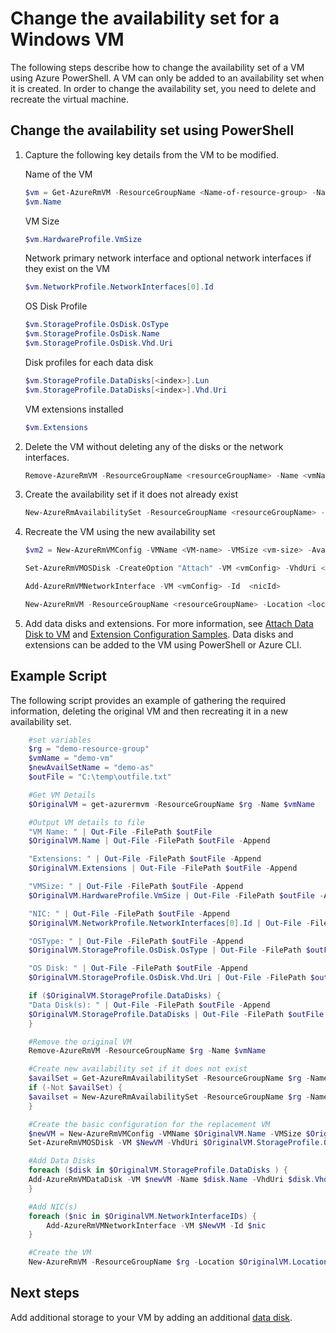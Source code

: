 <properties
    pageTitle="Change a VMs availability set | Microsoft Azure"
    description="Learn how to change the availability set for your virtual machines using Azure PowerShell and the Resource Manager deployment model."
    keywords=""
    services="virtual-machines-windows"
    documentationCenter=""
    authors="Drewm3"
    manager="timlt"
    editor=""
    tags="azure-resource-manager"/>
<tags
    ms.service="virtual-machines-windows"
    ms.workload="infrastructure-services"
    ms.tgt_pltfrm="vm-windows"
    ms.devlang="na"
    ms.topic="article"
    ms.date="09/15/2016"
    ms.author="drewm"/>



# <a name="change-the-availability-set-for-a-windows-vm"></a>Change the availability set for a Windows VM

The following steps describe how to change the availability set of a VM using Azure PowerShell. A VM can only be added to an availability set when it is created. In order to change the availability set, you need to delete and recreate the virtual machine. 

## <a name="change-the-availability-set-using-powershell"></a>Change the availability set using PowerShell

1. Capture the following key details from the VM to be modified.

    Name of the VM
    
    ```powershell
    $vm = Get-AzureRmVM -ResourceGroupName <Name-of-resource-group> -Name <name-of-VM>
    $vm.Name
    ```
 
    VM Size
    
    ```powershell
    $vm.HardwareProfile.VmSize
    ```

    Network primary network interface and optional network interfaces if they exist on the VM
    
    ```powershell
    $vm.NetworkProfile.NetworkInterfaces[0].Id
    ```

    OS Disk Profile

    ```powershell
    $vm.StorageProfile.OsDisk.OsType
    $vm.StorageProfile.OsDisk.Name
    $vm.StorageProfile.OsDisk.Vhd.Uri
    ```

    Disk profiles for each data disk 
    
    ```powershell
    $vm.StorageProfile.DataDisks[<index>].Lun
    $vm.StorageProfile.DataDisks[<index>].Vhd.Uri
    ```

    VM extensions installed 
    
    ```powershell
    $vm.Extensions
    ```

2. Delete the VM without deleting any of the disks or the network interfaces.

    ```powershell
    Remove-AzureRmVM -ResourceGroupName <resourceGroupName> -Name <vmName> 
    ```

3. Create the availability set if it does not already exist

    ```powershell
    New-AzureRmAvailabilitySet -ResourceGroupName <resourceGroupName> -Name <availabilitySetName> -Location "<location>" 
    ```

4. Recreate the VM using the new availability set

    ```powershell
    $vm2 = New-AzureRmVMConfig -VMName <VM-name> -VMSize <vm-size> -AvailabilitySetId <availability-set-id>

    Set-AzureRmVMOSDisk -CreateOption "Attach" -VM <vmConfig> -VhdUri <osDiskURI> -Name <osDiskName> [-Windows | -Linux]

    Add-AzureRmVMNetworkInterface -VM <vmConfig> -Id  <nicId> 

    New-AzureRmVM -ResourceGroupName <resourceGroupName> -Location <location> -VM <vmConfig>
    ``` 

5. Add data disks and extensions. For more information, see [Attach Data Disk to VM](virtual-machines-windows-attach-disk-portal.md) and [Extension Configuration Samples](virtual-machines-windows-extensions-configuration-samples.md). Data disks and extensions can be added to the VM using PowerShell or Azure CLI.

## <a name="example-script"></a>Example Script

The following script provides an example of gathering the required information, deleting the original VM and then recreating it in a new availability set.

```powershell
    #set variables
    $rg = "demo-resource-group"
    $vmName = "demo-vm"
    $newAvailSetName = "demo-as"
    $outFile = "C:\temp\outfile.txt"

    #Get VM Details
    $OriginalVM = get-azurermvm -ResourceGroupName $rg -Name $vmName

    #Output VM details to file
    "VM Name: " | Out-File -FilePath $outFile 
    $OriginalVM.Name | Out-File -FilePath $outFile -Append

    "Extensions: " | Out-File -FilePath $outFile -Append
    $OriginalVM.Extensions | Out-File -FilePath $outFile -Append

    "VMSize: " | Out-File -FilePath $outFile -Append
    $OriginalVM.HardwareProfile.VmSize | Out-File -FilePath $outFile -Append

    "NIC: " | Out-File -FilePath $outFile -Append
    $OriginalVM.NetworkProfile.NetworkInterfaces[0].Id | Out-File -FilePath $outFile -Append

    "OSType: " | Out-File -FilePath $outFile -Append
    $OriginalVM.StorageProfile.OsDisk.OsType | Out-File -FilePath $outFile -Append

    "OS Disk: " | Out-File -FilePath $outFile -Append
    $OriginalVM.StorageProfile.OsDisk.Vhd.Uri | Out-File -FilePath $outFile -Append

    if ($OriginalVM.StorageProfile.DataDisks) {
    "Data Disk(s): " | Out-File -FilePath $outFile -Append
    $OriginalVM.StorageProfile.DataDisks | Out-File -FilePath $outFile -Append
    }

    #Remove the original VM
    Remove-AzureRmVM -ResourceGroupName $rg -Name $vmName

    #Create new availability set if it does not exist
    $availSet = Get-AzureRmAvailabilitySet -ResourceGroupName $rg -Name $newAvailSetName -ErrorAction Ignore
    if (-Not $availSet) {
    $availset = New-AzureRmAvailabilitySet -ResourceGroupName $rg -Name $newAvailSetName -Location $OriginalVM.Location
    }

    #Create the basic configuration for the replacement VM
    $newVM = New-AzureRmVMConfig -VMName $OriginalVM.Name -VMSize $OriginalVM.HardwareProfile.VmSize -AvailabilitySetId $availSet.Id
    Set-AzureRmVMOSDisk -VM $NewVM -VhdUri $OriginalVM.StorageProfile.OsDisk.Vhd.Uri  -Name $OriginalVM.Name -CreateOption Attach -Windows

    #Add Data Disks
    foreach ($disk in $OriginalVM.StorageProfile.DataDisks ) { 
    Add-AzureRmVMDataDisk -VM $newVM -Name $disk.Name -VhdUri $disk.Vhd.Uri -Caching $disk.Caching -Lun $disk.Lun -CreateOption Attach -DiskSizeInGB $disk.DiskSizeGB
    }

    #Add NIC(s)
    foreach ($nic in $OriginalVM.NetworkInterfaceIDs) {
        Add-AzureRmVMNetworkInterface -VM $NewVM -Id $nic
    }

    #Create the VM
    New-AzureRmVM -ResourceGroupName $rg -Location $OriginalVM.Location -VM $NewVM -DisableBginfoExtension
```

## <a name="next-steps"></a>Next steps

Add additional storage to your VM by adding an additional [data disk](virtual-machines-windows-attach-disk-portal.md).

